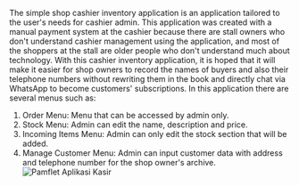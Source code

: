 The simple shop cashier inventory application is an application tailored to the user's needs for cashier admin. This application was created with a manual payment system at the cashier because there are stall owners who don't understand cashier management using the application, and most of the shoppers at the stall are older people who don't understand much about technology.
With this cashier inventory application, it is hoped that it will make it easier for shop owners to record the names of buyers and also their telephone numbers without rewriting them in the book and directly chat via WhatsApp to become customers' subscriptions.
In this application there are several menus such as:
1. Order Menu: Menu that can be accessed by admin only.
2. Stock Menu: Admin can edit the name, description and price.
3. Incoming Items Menu: Admin can only edit the stock section that will be added.
4. Manage Customer Menu: Admin can input customer data with address and telephone number for the shop owner's archive.
![Pamflet Aplikasi Kasir](https://github.com/nelanishafatia/inventaris-kasir/assets/154462252/176fd40b-6640-49c6-bedd-be104301d426)
